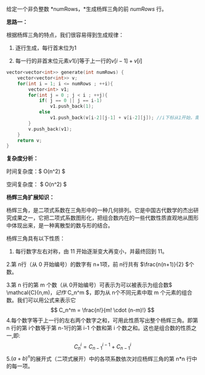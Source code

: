给定一个非负整数 *numRows，*生成杨辉三角的前 *numRows* 行。



<b>思路一：</b>

根据杨辉三角的特点，我们很容易得到生成规律：

1. 逐行生成，每行首末位为1

2. 每一行的非首末位元素$v1[i]$等于上一行的$v[i-1]+v[i]$

```c++
vector<vector<int>> generate(int numRows) {
    vector<vector<int>> v;
    for(int i = 1; i <= numRows ; ++i){
        vector<int> v1;
        for(int j = 0 ; j < i ; ++j){
            if( j == 0 || j == i-1)
                v1.push_back(1);
            else
                v1.push_back(v[i-2][j-1] + v[i-2][j]); //i下标从1开始，需减2
        }
        v.push_back(v1);
    }
    return v;
}
```

<b>复杂度分析：</b>

时间复杂度：$ O(n^2) $ 

空间复杂度： $ O(n^2) $  



<b>杨辉三角扩展知识：</b>

杨辉三角，是二项式系数在三角形中的一种几何排列。它是中国古代数学的杰出研究成果之一，它把二项式系数图形化，把组合数内在的一些代数性质直观地从图形中体现出来，是一种离散型的数与形的结合。

杨辉三角具有以下性质：

1. 每行数字左右对称，由 11 开始逐渐变大再变小，并最终回到 11。

2.第 n行（从 0 开始编号）的数字有 n+1项，前 n行共有 $\frac{n(n+1)}{2} $个数。

3.第 n 行的第 m 个数（从 0开始编号）可表示为可以被表示为组合数$ \mathcal{C}(n,m)$，记作$ C_n^m $，即为从 n个不同元素中取 m 个元素的组合数。我们可以用公式来表示它
$$
C_n^m = \frac{n!}{m! \cdot (n-m)!}
$$
4.每个数字等于上一行的左右两个数字之和，可用此性质写出整个杨辉三角。即第 n 行的第 i个数等于第 n-1行的第 i-1 个数和第 i 个数之和。这也是组合数的性质之一,即:
$$
C_n^i = C_{n-1}^{i-1} + C_{n-1}^{i}
$$
5.$(a+b)^n$的展开式（二项式展开）中的各项系数依次对应杨辉三角的第 n*n 行中的每一项。

